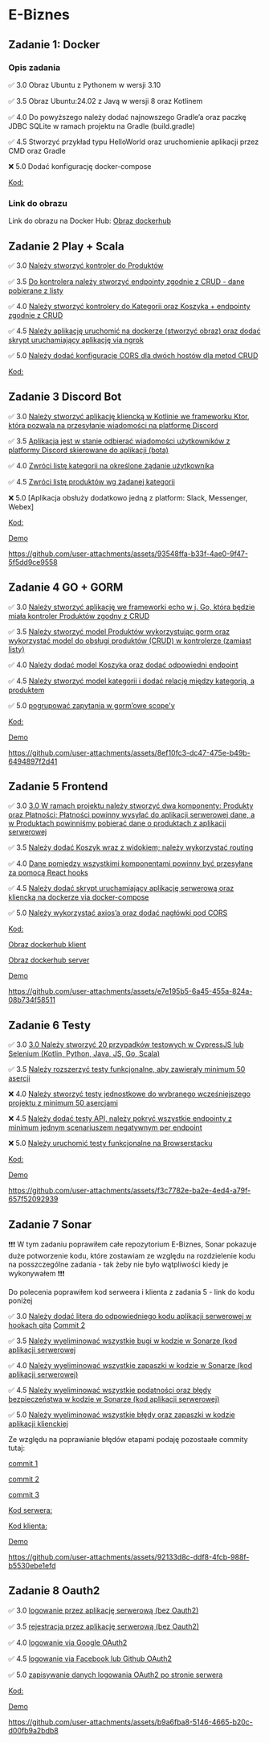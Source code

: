 # E-Biznes

## Zadanie 1: Docker

### Opis zadania

✅ 3.0 Obraz Ubuntu z Pythonem w wersji 3.10

✅ 3.5 Obraz Ubuntu:24.02 z Javą w wersji 8 oraz Kotlinem

✅ 4.0 Do powyższego należy dodać najnowszego Gradle’a oraz paczkę JDBC SQLite w ramach projektu na Gradle (build.gradle)

✅ 4.5 Stworzyć przykład typu HelloWorld oraz uruchomienie aplikacji przez CMD oraz Gradle

❌ 5.0 Dodać konfigurację docker-compose

[Kod:](https://github.com/Ziol3k/E-Biznes/tree/master/docker_project_1/app)

### Link do obrazu

Link do obrazu na Docker Hub: [Obraz dockerhub](https://hub.docker.com/r/ziol3k/ex1-image)

## Zadanie 2 Play + Scala

✅ 3.0 [Należy stworzyć kontroler do Produktów](https://github.com/Ziol3k/E-Biznes/commit/9382c9765e87b35db04b9e3245b5b17a2b063a2e)

✅ 3.5 [Do kontrolera należy stworzyć endpointy zgodnie z CRUD - dane pobierane z listy](https://github.com/Ziol3k/E-Biznes/commit/06a01831855dca412e6c354ce9d1395e2f092ca3)

✅ 4.0  [Należy stworzyć kontrolery do Kategorii oraz Koszyka + endpointy zgodnie z CRUD](https://github.com/Ziol3k/E-Biznes/commit/857f153e93c12070fb525bfbccbbe63cd9db79dc#diff-49d22ae5b3cc23b77fa7c01b235c6729f858baf4a980d49318ac41b78086d373)

✅ 4.5 [Należy aplikację uruchomić na dockerze (stworzyć obraz) oraz dodać skrypt uruchamiający aplikację via ngrok](https://github.com/Ziol3k/E-Biznes/commit/e798dfd629cdaca3f24b3b108ea63fa245b6ec3c)

✅ 5.0 [Należy dodać konfigurację CORS dla dwóch hostów dla metod CRUD](https://github.com/Ziol3k/E-Biznes/commit/b6165e169bd2be45d51fa35e1dcad8cd7904c5d0)

[Kod:](https://github.com/Ziol3k/E-Biznes/tree/master/Scala/playapp)


## Zadanie 3 Discord Bot

✅ 3.0 [Należy stworzyć aplikację kliencką w Kotlinie we frameworku Ktor, która pozwala na przesyłanie wiadomości na platformę Discord](https://github.com/Ziol3k/E-Biznes/commit/5698c64e8142bafebab8c57422caec1656eca4f6)

✅ 3.5 [Aplikacja jest w stanie odbierać wiadomości użytkowników z platformy Discord skierowane do aplikacji (bota)](https://github.com/Ziol3k/E-Biznes/commit/d755ae6fcb1f343051f150f81233a6a27039dc2e)

✅ 4.0  [Zwróci listę kategorii na określone żądanie użytkownika](https://github.com/Ziol3k/E-Biznes/commit/ec2a50a14b6d08c0256323f3644a7bc0ae05a5ec)

✅ 4.5 [Zwróci listę produktów wg żądanej kategorii](https://github.com/Ziol3k/E-Biznes/commit/a1e2e4a52f8c9f7f33fd55d0fa19b2acfc198f5d)

❌ 5.0 [Aplikacja obsłuży dodatkowo jedną z platform: Slack, Messenger, Webex]

[Kod:](https://github.com/Ziol3k/E-Biznes/tree/master/DiscordBot/src/main/kotlin)

[Demo](Demos/Demo_zadanie_3.mp4)


https://github.com/user-attachments/assets/93548ffa-b33f-4ae0-9f47-5f5dd9ce9558



## Zadanie 4 GO + GORM

✅ 3.0 [Należy stworzyć aplikację we frameworki echo w j. Go, która będzie miała kontroler Produktów zgodny z CRUD](https://github.com/Ziol3k/E-Biznes/commit/682e9b5da0fd94e9948e023d2cc6563117d8ef23)

✅ 3.5 [Należy stworzyć model Produktów wykorzystując gorm oraz wykorzystać model do obsługi produktów (CRUD) w kontrolerze (zamiast listy)](https://github.com/Ziol3k/E-Biznes/commit/682e9b5da0fd94e9948e023d2cc6563117d8ef23)

✅ 4.0  [Należy dodać model Koszyka oraz dodać odpowiedni endpoint](https://github.com/Ziol3k/E-Biznes/commit/e39431f27b683df669f8b5f58562fc72748058d3)

✅ 4.5 [Należy stworzyć model kategorii i dodać relację między kategorią, a produktem](https://github.com/Ziol3k/E-Biznes/commit/f9fe1f73bc53dede97daa8c0791922eb3bcf358b)

✅ 5.0 [pogrupować zapytania w gorm’owe scope'y](https://github.com/Ziol3k/E-Biznes/commit/8e9a64e30a4137597ff5fe3827d6049b59b847bf)

[Kod:](https://github.com/Ziol3k/E-Biznes/tree/master/Go_GROM)

[Demo](https://github.com/Ziol3k/E-Biznes/blob/master/Demos/Zadanie_4_Demo.mp4)


https://github.com/user-attachments/assets/8ef10fc3-dc47-475e-b49b-6494897f2d41


## Zadanie 5 Frontend

✅ 3.0 [3.0 W ramach projektu należy stworzyć dwa komponenty: Produkty oraz Płatności; Płatności powinny wysyłać do aplikacji serwerowej dane, a w Produktach powinniśmy pobierać dane o produktach z aplikacji serwerowej](https://github.com/Ziol3k/E-Biznes/commit/4c306deb30fc9a89256c29d74420425efb64bc1c)

✅ 3.5 [Należy dodać Koszyk wraz z widokiem; należy wykorzystać routing](https://github.com/Ziol3k/E-Biznes/commit/66aca90a34766e1e784c121ac0f05b779fea1515)

✅ 4.0  [Dane pomiędzy wszystkimi komponentami powinny być przesyłane za pomocą React hooks](https://github.com/Ziol3k/E-Biznes/commit/66aca90a34766e1e784c121ac0f05b779fea1515)

✅ 4.5 [Należy dodać skrypt uruchamiający aplikację serwerową oraz kliencką na dockerze via docker-compose](https://github.com/Ziol3k/E-Biznes/commit/4c8dec64174026954fe697981d1e54a3fa820679)

✅ 5.0 [Należy wykorzystać axios’a oraz dodać nagłówki pod CORS](https://github.com/Ziol3k/E-Biznes/commit/4c8dec64174026954fe697981d1e54a3fa820679)

[Kod:](https://github.com/Ziol3k/E-Biznes/tree/master/React)

[Obraz dockerhub klient](https://hub.docker.com/r/ziol3k/react-client)

[Obraz dockerhub server](https://hub.docker.com/r/ziol3k/react-server)

[Demo](Demos/Demo_zadanie_5.mp4)


https://github.com/user-attachments/assets/e7e195b5-6a45-455a-824a-08b734f58511


## Zadanie 6 Testy

✅ 3.0 [3.0 Należy stworzyć 20 przypadków testowych w CypressJS lub Selenium (Kotlin, Python, Java, JS, Go, Scala)](https://github.com/Ziol3k/E-Biznes/commit/7a93896fc03c7d15bb964c5ea0a43a623e07a120)

✅ 3.5 [Należy rozszerzyć testy funkcjonalne, aby zawierały minimum 50 asercji](https://github.com/Ziol3k/E-Biznes/commit/7a93896fc03c7d15bb964c5ea0a43a623e07a120)

❌ 4.0  [Należy stworzyć testy jednostkowe do wybranego wcześniejszego projektu z minimum 50 asercjami]()

❌ 4.5 [Należy dodać testy API, należy pokryć wszystkie endpointy z minimum jednym scenariuszem negatywnym per endpoint]()

❌ 5.0 [Należy uruchomić testy funkcjonalne na Browserstacku]()

[Kod:](https://github.com/Ziol3k/E-Biznes/tree/master/tests)

[Demo](Demos/Demo_zadanie_6.mp4)


https://github.com/user-attachments/assets/f3c7782e-ba2e-4ed4-a79f-657f52092939


## Zadanie 7 Sonar
❗❗❗ W tym zadaniu poprawiłem całe repozytorium E-Biznes, Sonar pokazuje duże potworzenie kodu, które zostawiam ze względu na rozdzielenie kodu na posszczególne zadania - tak żeby nie było wątpliwości kiedy je wykonywałem ❗❗❗

Do polecenia poprawiłem kod serweera i klienta z zadania 5 - link do kodu poniżej

✅ 3.0 [Należy dodać litera do odpowiedniego kodu aplikacji serwerowej w hookach gita](https://github.com/Ziol3k/E-Biznes/commit/a84fb54511591c708747e3e283a4deee33579245)
    [Commit 2](https://github.com/Ziol3k/E-Biznes/commit/9b0f834624493c8c7079a96bbed1d993c5a3672e)

✅ 3.5 [Należy wyeliminować wszystkie bugi w kodzie w Sonarze (kod aplikacji serwerowej](https://github.com/Ziol3k/E-Biznes/commit/5c59c48c06dffaee9d1487c9f857b728e78112b2)

✅ 4.0  [Należy wyeliminować wszystkie zapaszki w kodzie w Sonarze (kod aplikacji serwerowej)](https://github.com/Ziol3k/E-Biznes/commit/5c59c48c06dffaee9d1487c9f857b728e78112b2)

✅ 4.5 [Należy wyeliminować wszystkie podatności oraz błędy bezpieczeństwa w kodzie w Sonarze (kod aplikacji serwerowej)](https://github.com/Ziol3k/E-Biznes/commit/5c59c48c06dffaee9d1487c9f857b728e78112b2)

✅ 5.0 [Należy wyeliminować wszystkie błędy oraz zapaszki w kodzie aplikacji klienckiej](https://github.com/Ziol3k/E-Biznes/commit/5c59c48c06dffaee9d1487c9f857b728e78112b2)

Ze względu na poprawianie błędów etapami podaję pozostaałe commity tutaj:

[commit 1](https://github.com/Ziol3k/E-Biznes/commit/e6f1acaeb52a481dc8d1df0099aac6a7bce5a39f)

[commit 2](https://github.com/Ziol3k/E-Biznes/commit/d734ed8ea485c784f229ca4463eca78b79532b82)

[commit 3](https://github.com/Ziol3k/E-Biznes/commit/44d14d60e124ea89b5a87c5dc731dd399696f77b)

[Kod serwera:](https://github.com/Ziol3k/E-Biznes/tree/master/React/server)

[Kod klienta:](https://github.com/Ziol3k/E-Biznes/tree/master/React/client)

[Demo](Demos/Demo_zadanie_7.mp4)


https://github.com/user-attachments/assets/92133d8c-ddf8-4fcb-988f-b5530ebe1efd


## Zadanie 8 Oauth2

✅ 3.0 [logowanie przez aplikację serwerową (bez Oauth2)](https://github.com/Ziol3k/E-Biznes/commit/4337e75417d93af9d36bed72349c7063e5fd70aa)

✅ 3.5 [rejestracja przez aplikację serwerową (bez Oauth2)](https://github.com/Ziol3k/E-Biznes/commit/4337e75417d93af9d36bed72349c7063e5fd70aa)

✅ 4.0  [logowanie via Google OAuth2](https://github.com/Ziol3k/E-Biznes/commit/fbe136531177dac52bb7ca32b4f722fa5923fc33)

✅ 4.5 [logowanie via Facebook lub Github OAuth2](https://github.com/Ziol3k/E-Biznes/commit/777ed91e038010374f8e61b8cc5fe7b44cf58a4d)

✅ 5.0 [zapisywanie danych logowania OAuth2 po stronie serwera](https://github.com/Ziol3k/E-Biznes/commit/b7b584af442d015dbd43e6214f3689b8e5859439)

[Kod:](https://github.com/Ziol3k/E-Biznes/tree/master/oauth-app)

[Demo](Demos/Demo_zadanie_8.mp4)


https://github.com/user-attachments/assets/b9a6fba8-5146-4665-b20c-d00fb9a2bdb8


